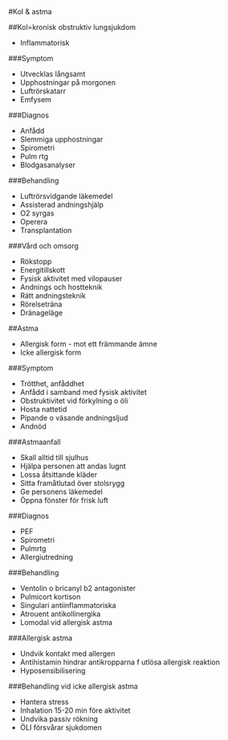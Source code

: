 #Kol & astma

##Kol=kronisk obstruktiv lungsjukdom
* Inflammatorisk

###Symptom
* Utvecklas långsamt
* Upphostningar på morgonen
* Luftrörskatarr
* Emfysem

###Diagnos
* Anfådd
* Slemmiga upphostningar
* Spirometri
* Pulm rtg
* Blodgasanalyser

###Behandling
* Luftrörsvidgande läkemedel
* Assisterad andningshjälp
* O2 syrgas
* Operera
* Transplantation

###Vård och omsorg
* Rökstopp
* Energitillskott
* Fysisk aktivitet med vilopauser
* Andnings och hostteknik
* Rätt andningsteknik
* Rörelseträna
* Dränageläge

##Astma
* Allergisk form - mot ett främmande ämne
* Icke allergisk form

###Symptom
* Trötthet,  anfåddhet
* Anfådd i samband med fysisk aktivitet
* Obstruktivitet vid förkylning o öli
* Hosta nattetid
* Pipande o väsande andningsljud
* Andnöd

###Astmaanfall
* Skall alltid till sjulhus
* Hjälpa personen att andas lugnt
* Lossa åtsittande kläder
* Sitta framåtlutad över stolsrygg
* Ge personens läkemedel
* Öppna fönster för frisk luft

###Diagnos
* PEF
* Spirometri
* Pulmrtg
* Allergiutredning

###Behandling
* Ventolin o bricanyl b2 antagonister
* Pulmicort kortison
* Singulari antiinflammatoriska
* Atrouent antikollinergika
* Lomodal vid allergisk astma

###Allergisk astma
* Undvik kontakt med allergen
* Antihistamin hindrar antikropparna f utlösa allergisk reaktion
* Hyposensibilisering

###Behandling vid icke allergisk astma
* Hantera stress
* Inhalation 15-20 min före aktivitet
* Undvika passiv rökning
* ÖLI försvårar sjukdomen
